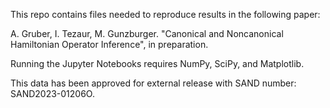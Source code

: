 This repo contains files needed to reproduce results in the following paper: 

A. Gruber, I. Tezaur, M. Gunzburger.  "Canonical and Noncanonical Hamiltonian Operator Inference", in preparation.

Running the Jupyter Notebooks requires NumPy, SciPy, and Matplotlib.

This data has been approved for external release with SAND number: SAND2023-01206O.
